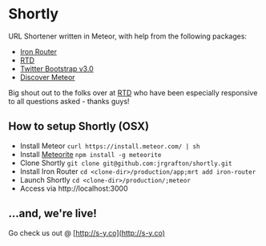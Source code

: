 Shortly
=======

URL Shortener written in Meteor, with help from the following packages:

* [Iron Router](https://github.com/EventedMind/iron-router)
* [RTD](https://github.com/xolvio/rtd)
* [Twitter Bootstrap v3.0](http://getbootstrap.com/)
* [Discover Meteor](https://www.discovermeteor.com/)

Big shout out to the folks over at [RTD](https://github.com/xolvio/rtd) who have 
been especially responsive to all questions asked - thanks guys!

How to setup Shortly (OSX)
----------------------
* Install Meteor ```curl https://install.meteor.com/ | sh```
* Install [Meteorite](https://github.com/oortcloud/meteorite)  ```npm install -g meteorite```	
* Clone Shortly ```git clone git@github.com:jrgrafton/shortly.git```
* Install Iron Router ```cd <clone-dir>/production/app;mrt add iron-router```
* Launch Shortly ```cd <clone-dir>/production/;meteor```
* Access via http://localhost:3000

...and, we're live!
-----------
Go check us out @ [http://s-y.co](http://s-y.co)